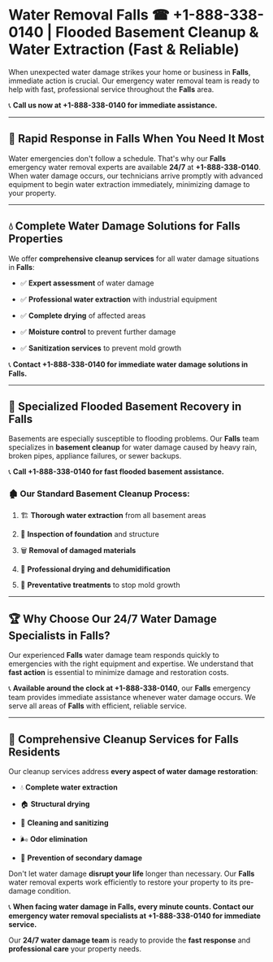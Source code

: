 # Water Removal Falls ☎ +1-888-338-0140 | Flooded Basement Cleanup & Water Extraction (Fast & Reliable)

When unexpected water damage strikes your home or business in **Falls**, immediate action is crucial. Our emergency water removal team is ready to help with fast, professional service throughout the **Falls** area. 

📞 **Call us now at +1-888-338-0140 for immediate assistance.**
---
## 🚀 Rapid Response in Falls When You Need It Most
Water emergencies don't follow a schedule. That's why our **Falls** emergency water removal experts are available **24/7** at **+1-888-338-0140**. When water damage occurs, our technicians arrive promptly with advanced equipment to begin water extraction immediately, minimizing damage to your property.
---
## 💧 Complete Water Damage Solutions for Falls Properties
We offer **comprehensive cleanup services** for all water damage situations in **Falls**:
- ✅ **Expert assessment** of water damage  
- ✅ **Professional water extraction** with industrial equipment  
- ✅ **Complete drying** of affected areas  
- ✅ **Moisture control** to prevent further damage  
- ✅ **Sanitization services** to prevent mold growth  
📞 **Contact +1-888-338-0140 for immediate water damage solutions in Falls.**
---
## 🌊 Specialized Flooded Basement Recovery in Falls
Basements are especially susceptible to flooding problems. Our **Falls** team specializes in **basement cleanup** for water damage caused by heavy rain, broken pipes, appliance failures, or sewer backups. 
📞 **Call +1-888-338-0140 for fast flooded basement assistance.**
### 🏚️ Our Standard Basement Cleanup Process:
1. 🏗️ **Thorough water extraction** from all basement areas  
2. 🔎 **Inspection of foundation** and structure  
3. 🗑️ **Removal of damaged materials**  
4. 💨 **Professional drying and dehumidification**  
5. 🚫 **Preventative treatments** to stop mold growth  
---
## 🏆 Why Choose Our 24/7 Water Damage Specialists in Falls?
Our experienced **Falls** water damage team responds quickly to emergencies with the right equipment and expertise. We understand that **fast action** is essential to minimize damage and restoration costs.
📞 **Available around the clock at +1-888-338-0140**, our **Falls** emergency team provides immediate assistance whenever water damage occurs. We serve all areas of **Falls** with efficient, reliable service.
---
## 🧹 Comprehensive Cleanup Services for Falls Residents
Our cleanup services address **every aspect of water damage restoration**:
- 💧 **Complete water extraction**  
- 🏠 **Structural drying**  
- 🧼 **Cleaning and sanitizing**  
- 🌬️ **Odor elimination**  
- 🚫 **Prevention of secondary damage**  
Don't let water damage **disrupt your life** longer than necessary. Our **Falls** water removal experts work efficiently to restore your property to its pre-damage condition.
📞 **When facing water damage in Falls, every minute counts. Contact our emergency water removal specialists at +1-888-338-0140 for immediate service.**
Our **24/7 water damage team** is ready to provide the **fast response** and **professional care** your property needs.
